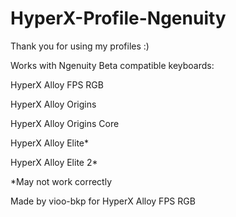 # HyperX-Profile-Ngenuity
Thank you for using my profiles :)

Works with Ngenuity Beta compatible keyboards:

HyperX Alloy FPS RGB

HyperX Alloy Origins

HyperX Alloy Origins Core

HyperX Alloy Elite*

HyperX Alloy Elite 2*

*May not work correctly

Made by vioo-bkp for HyperX Alloy FPS RGB
